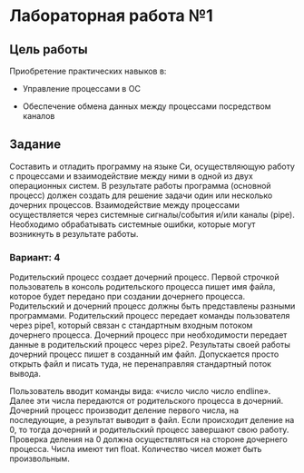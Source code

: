 # Лабораторная работа №1

## Цель работы
Приобретение практических навыков в:

- Управление процессами в ОС

- Обеспечение обмена данных между процессами посредством каналов

## Задание
Составить и отладить программу на языке Си, осуществляющую работу с процессами и взаимодействие между ними в одной из двух операционных систем. 
В результате работы программа (основной процесс) должен создать для решение задачи один или несколько дочерних процессов. Взаимодействие между процессами осуществляется через системные сигналы/события и/или каналы (pipe).
Необходимо обрабатывать системные ошибки, которые могут возникнуть в результате работы.

### Вариант: 4

Родительский процесс создает дочерний процесс. 
Первой строчкой пользователь в консоль родительского процесса пишет имя файла, которое будет передано при создании дочернего процесса. 
Родительский и дочерний процесс должны быть представлены разными программами.
Родительский процесс передает команды пользователя через pipe1, который связан с стандартным входным потоком дочернего процесса. Дочерний процесс при необходимости передает данные в родительский процесс через pipe2. 
Результаты своей работы дочерний процесс пишет в созданный им файл. 
Допускается просто открыть файл и писать туда, не перенаправляя стандартный поток вывода.

Пользователь вводит команды вида: «число число число endline». 
Далее эти числа передаются от родительского процесса в дочерний. 
Дочерний процесс производит деление первого числа, на последующие, а результат выводит в файл. 
Если происходит деление на 0, то тогда дочерний и родительский процесс завершают свою работу. 
Проверка деления на 0 должна осуществляться на стороне дочернего процесса. 
Числа имеют тип float. Количество чисел может быть произвольным.